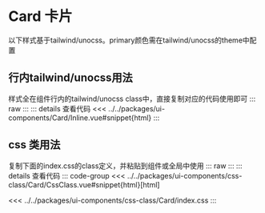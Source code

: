# Card 卡片

以下样式基于tailwind/unocss。primary颜色需在tailwind/unocss的theme中配置

<script setup>
  import Inline from 'ui-components/Card/Inline.vue'
  import CssCard from 'ui-components/css-class/Card/CssClass.vue'
</script>

## 行内tailwind/unocss用法
样式全在组件行内的tailwind/unocss class中，直接复制对应的代码使用即可
::: raw
<Inline />
:::
::: details 查看代码
<<< ../../packages/ui-components/Card/Inline.vue#snippet{html}
:::

## css 类用法
复制下面的index.css的class定义，并粘贴到组件或全局中使用
::: raw
<CssCard />
:::
::: details 查看代码
::: code-group
<<< ../../packages/ui-components/css-class/Card/CssClass.vue#snippet{html}[html]

<<< ../../packages/ui-components/css-class/Card/index.css
:::
